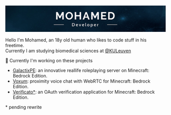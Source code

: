 ![Banner](https://github.com/Mohagames205/Mohagames205/blob/master/channels4_banner.jpg)

Hello I'm Mohamed, an 18y old human who likes to code stuff in his freetime.<br>
Currently I am studying biomedical sciences at [@KULeuven](https://www.kuleuven.be/english/)

🔭 Currently I'm working on these projects
- [GalactixPE](https://github.com/GalactixPE/): an innovative reallife roleplaying server on Minecraft: Bedrock Edition.
- [Voxum](https://github.com/Mohagames205/voxum-client): proximity voice chat with WebRTC for Minecraft: Bedrock Edition.
- [Verificato*](https://github.com/Mohagames205/verificato): an OAuth verification application for Minecraft: Bedrock Edition.

\* pending rewrite
<!--
**Mohagames205/Mohagames205** is a ✨ _special_ ✨ repository because its `README.md` (this file) appears on your GitHub profile.

Here are some ideas to get you started:

- 🔭 I’m currently working on ...
- 🌱 I’m currently learning ...
- 👯 I’m looking to collaborate on ...
- 🤔 I’m looking for help with ...
- 💬 Ask me about ...
- 📫 How to reach me: ...
- 😄 Pronouns: ...
- ⚡ Fun fact: ...
-->
